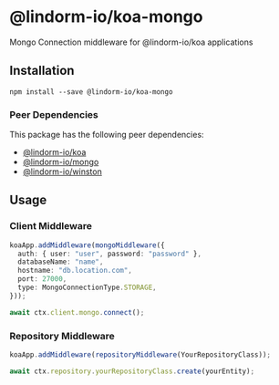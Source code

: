 # @lindorm-io/koa-mongo
Mongo Connection middleware for @lindorm-io/koa applications

## Installation
```shell script
npm install --save @lindorm-io/koa-mongo
```

### Peer Dependencies
This package has the following peer dependencies: 
* [@lindorm-io/koa](https://www.npmjs.com/package/@lindorm-io/koa)
* [@lindorm-io/mongo](https://www.npmjs.com/package/@lindorm-io/mongo)
* [@lindorm-io/winston](https://www.npmjs.com/package/@lindorm-io/winston)

## Usage

### Client Middleware
```typescript
koaApp.addMiddleware(mongoMiddleware({
  auth: { user: "user", password: "password" },
  databaseName: "name",
  hostname: "db.location.com",
  port: 27000,
  type: MongoConnectionType.STORAGE,
}));

await ctx.client.mongo.connect();
```

### Repository Middleware
```typescript
koaApp.addMiddleware(repositoryMiddleware(YourRepositoryClass));

await ctx.repository.yourRepositoryClass.create(yourEntity);
```
